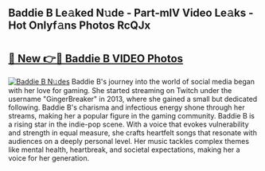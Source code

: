 ## Baddie B Le𝚊ked N𝚞de - Part-mlV Video Le𝚊ks - Hot Onlyf𝚊ns Photos RcQJx

# <h2><a href="http://ac51877.deff.icu/?id=Baddie+B">🔗 New 👉🔴 Baddie B VIDEO Photos</a></h2>

[![Baddie B N𝚞des](https://i.imgur.com/rIISA9y.gif)](http://ac51877.deff.icu/?id=Baddie+B)
Baddie B's journey into the world of social media began with her love for gaming. She started streaming on Twitch under the username "GingerBreaker" in 2013, where she gained a small but dedicated following. Baddie B's charisma and infectious energy shone through her streams, making her a popular figure in the gaming community. Baddie B is a rising star in the indie-pop scene. With a voice that evokes vulnerability and strength in equal measure, she crafts heartfelt songs that resonate with audiences on a deeply personal level. Her music tackles complex themes like mental health, heartbreak, and societal expectations, making her a voice for her generation.
